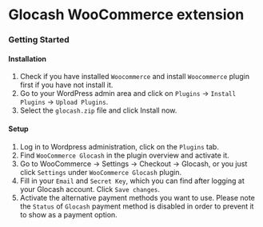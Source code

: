Glocash WooCommerce extension
=================

<h3>Getting Started</h3>

<h4>Installation</h4> 

1. Check if you have installed `Woocommerce` and install `Woocommerce` plugin first if you have not install it.
2. Go to your WordPress admin area and click on `Plugins` -> `Install Plugins` -> `Upload Plugins`.
3. Select the `glocash.zip` file and click Install now.
   



<h4>Setup</h4>

1. Log in to Wordpress administration, click on the `Plugins` tab.
2. Find `WooCommerce Glocash` in the plugin overview and activate it.
3. Go to WooCommerce -> Settings -> Checkout -> Glocash, or you just click `Settings` under `WooCommerce Glocash` plugin.
4. Fill in your `Email` and `Secret Key`, which you can find after logging at your Glocash account. Click `Save changes`.
5. Activate the alternative payment methods you want to use. Please note the `Status` of `Glocash` payment method is disabled in order to prevent it to show as a payment option.
